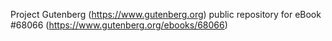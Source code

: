 Project Gutenberg (https://www.gutenberg.org) public repository for
eBook #68066 (https://www.gutenberg.org/ebooks/68066)
